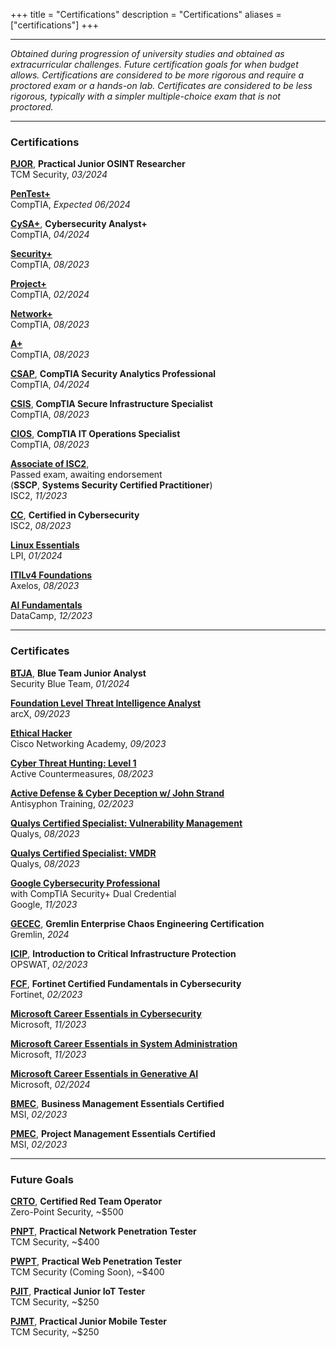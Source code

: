 +++
title = "Certifications"
description = "Certifications"
aliases = ["certifications"]
+++

---

*Obtained during progression of university studies and obtained as extracurricular challenges. Future certification goals for when budget allows. Certifications are considered to be more rigorous and require a proctored exam or a hands-on lab. Certificates are considered to be less rigorous, typically with a simpler multiple-choice exam that is not proctored.*

---

### Certifications

[**PJOR**](https://certifications.tcm-sec.com/pjor/), **Practical Junior OSINT Researcher** \
TCM Security, *03/2024*

[**PenTest+**](https://www.comptia.org/certifications/pentest) \
CompTIA, *Expected 06/2024*

[**CySA+**](https://www.comptia.org/certifications/cybersecurity-analyst), **Cybersecurity Analyst+** \
CompTIA, *04/2024*

[**Security+**](https://www.comptia.org/certifications/security) \
CompTIA, *08/2023*

[**Project+**](https://www.comptia.org/certifications/project) \
CompTIA, *02/2024*

[**Network+**](https://www.comptia.org/certifications/network) \
CompTIA, *08/2023*

[**A+**](https://www.comptia.org/certifications/a) \
CompTIA, *08/2023* 

[**CSAP**](https://www.comptia.org/certifications/which-certification/stackable-certifications), **CompTIA Security Analytics Professional** \
CompTIA, *04/2024*

[**CSIS**](https://www.comptia.org/certifications/which-certification/stackable-certifications), **CompTIA Secure Infrastructure Specialist** \
CompTIA, *08/2023*

[**CIOS**](https://www.comptia.org/certifications/which-certification/stackable-certifications), **CompTIA IT Operations Specialist** \
CompTIA, *08/2023*

[**Associate of ISC2**](https://www.isc2.org/certifications/sscp), \
Passed exam, awaiting endorsement \
(**SSCP**, **Systems Security Certified Practitioner**) \
ISC2, *11/2023*

[**CC**](https://www.isc2.org/certifications/cc), **Certified in Cybersecurity** \
ISC2, *08/2023*

[**Linux Essentials**](https://www.lpi.org/our-certifications/linux-essentials-overview/) \
LPI, *01/2024*

[**ITILv4 Foundations**](https://www.axelos.com/certifications/itil-service-management/itil-4-foundation) \
Axelos, *08/2023*

[**AI Fundamentals**](https://www.datacamp.com/certification/ai-fundamentals) \
DataCamp, *12/2023*

---

### Certificates

[**BTJA**](https://securityblue.team/training/), **Blue Team Junior Analyst** \
Security Blue Team, *01/2024*

[**Foundation Level Threat Intelligence Analyst**](https://arcx.io/courses/cyber-threat-intelligence-101) \
arcX, *09/2023*

[**Ethical Hacker**](https://skillsforall.com/course/ethical-hacker) \
Cisco Networking Academy, *09/2023*

[**Cyber Threat Hunting: Level 1**](https://www.activecountermeasures.com/hunt-training/) \
Active Countermeasures, *08/2023*

[**Active Defense & Cyber Deception w/ John Strand**](https://www.antisyphontraining.com/on-demand-courses/active-defense-cyber-deception-w-john-strand/) \
Antisyphon Training, *02/2023*

[**Qualys Certified Specialist: Vulnerability Management**](https://www.qualys.com/training/course/vulnerability-management/) \
Qualys, *08/2023*

[**Qualys Certified Specialist: VMDR**](https://www.qualys.com/training/course/vmdr/) \
Qualys, *08/2023*

[**Google Cybersecurity Professional**](https://grow.google/certificates/cybersecurity/) \
with CompTIA Security+ Dual Credential \
Google, *11/2023*

[**GECEC**](https://www.gremlin.com/certification), **Gremlin Enterprise Chaos Engineering Certification** \
Gremlin, *2024*

[**ICIP**](https://get-started.opswatacademy.com/introduction-critical-infrastructure-protection), **Introduction to Critical Infrastructure Protection** \
OPSWAT, *02/2023*

[**FCF**](https://training.fortinet.com/local/staticpage/view.php?page=fcf_cybersecurity), **Fortinet Certified Fundamentals in Cybersecurity** \
Fortinet, *02/2023*

[**Microsoft Career Essentials in Cybersecurity**](https://www.linkedin.com/learning/paths/career-essentials-in-cybersecurity-by-microsoft-and-linkedin) \
Microsoft, *11/2023*

[**Microsoft Career Essentials in System Administration**](https://www.linkedin.com/learning/career-essentials-in-system-administration-by-microsoft-and-linkedin) \
Microsoft, *11/2023*

[**Microsoft Career Essentials in Generative AI**](https://www.linkedin.com/learning/paths/career-essentials-in-generative-ai-by-microsoft-and-linkedin) \
Microsoft, *02/2024*

[**BMEC**](https://lms.msicertified.com/store/3052441-business-management-essentials-certified-bmec-advanced), **Business Management Essentials Certified** \
MSI, *02/2023*

[**PMEC**](https://www.msicertified.com/project-management/project-management-essentials-certified/), **Project Management Essentials Certified** \
MSI, *02/2023*

---

### Future Goals

[**CRTO**](https://training.zeropointsecurity.co.uk/courses/red-team-ops), **Certified Red Team Operator** \
Zero-Point Security, ~$500

[**PNPT**](https://certifications.tcm-sec.com/pnpt/), **Practical Network Penetration Tester** \
TCM Security, ~$400

[**PWPT**](https://certifications.tcm-sec.com/), **Practical Web Penetration Tester** \
TCM Security (Coming Soon), ~$400

[**PJIT**](https://certifications.tcm-sec.com/pjit/), **Practical Junior IoT Tester** \
TCM Security, ~$250

[**PJMT**](https://certifications.tcm-sec.com/pjmt/), **Practical Junior Mobile Tester** \
TCM Security, ~$250